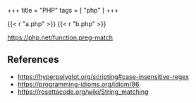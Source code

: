 +++
title = "PHP"
tags = [ "php" ]
+++

{{< r "a.php" >}}
{{< r "b.php" >}}

<https://php.net/function.preg-match>

## References

- <https://hyperpolyglot.org/scripting#case-insensitive-regex>
- <https://programming-idioms.org/idiom/96>
- <https://rosettacode.org/wiki/String_matching>
